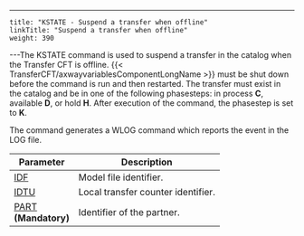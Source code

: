 ---
    title: "KSTATE - Suspend a transfer when offline"
    linkTitle: "Suspend a transfer when offline"
    weight: 390
---The KSTATE
command is used to suspend a transfer in the catalog when the Transfer CFT is offline. {{< TransferCFT/axwayvariablesComponentLongName  >}} must
be shut down before the command is run and then restarted. The transfer
must exist in the catalog and be in one of the following phasesteps: in process
****C****, available ****D****,
or hold ****H****. After execution of
the command, the phasestep is set to ****K****.

The command generates a WLOG command which reports the event in the
LOG file.


| Parameter  | Description  |
| --- | --- |
| [IDF](../../../../c_intro_userinterfaces/command_summary/parameter_intro/idf) | Model file identifier. |
| [IDTU](../../../../c_intro_userinterfaces/command_summary/parameter_intro/idtu) | Local transfer counter identifier. |
| [PART](../../../../c_intro_userinterfaces/command_summary/parameter_intro/part)<br/> **(Mandatory)** | Identifier of the partner. |

